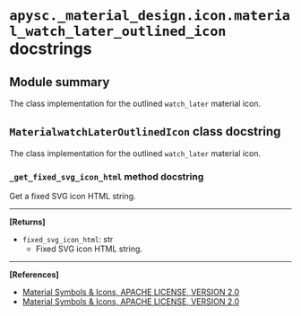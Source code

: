 # `apysc._material_design.icon.material_watch_later_outlined_icon` docstrings

## Module summary

The class implementation for the outlined `watch_later` material icon.

## `MaterialwatchLaterOutlinedIcon` class docstring

The class implementation for the outlined `watch_later` material icon.

### `_get_fixed_svg_icon_html` method docstring

Get a fixed SVG icon HTML string.<hr>

**[Returns]**

- `fixed_svg_icon_html`: str
  - Fixed SVG icon HTML string.

<hr>

**[References]**

- [Material Symbols & Icons, APACHE LICENSE, VERSION 2.0](https://fonts.google.com/icons?icon.size=24&icon.color=%23e8eaed)
- [Material Symbols & Icons, APACHE LICENSE, VERSION 2.0](https://www.apache.org/licenses/LICENSE-2.0.html)